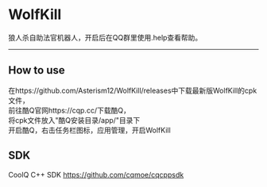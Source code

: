 # WolfKill
狼人杀自助法官机器人，开启后在QQ群里使用.help查看帮助。

---

## How to use
在https://github.com/Asterism12/WolfKill/releases中下载最新版WolfKill的cpk文件，  
前往酷Q官网https://cqp.cc/下载酷Q，  
将cpk文件放入"酷Q安装目录/app/"目录下  
开启酷Q，右击任务栏图标，应用管理，开启WolfKill

## SDK
CoolQ C++ SDK https://github.com/cqmoe/cqcppsdk
